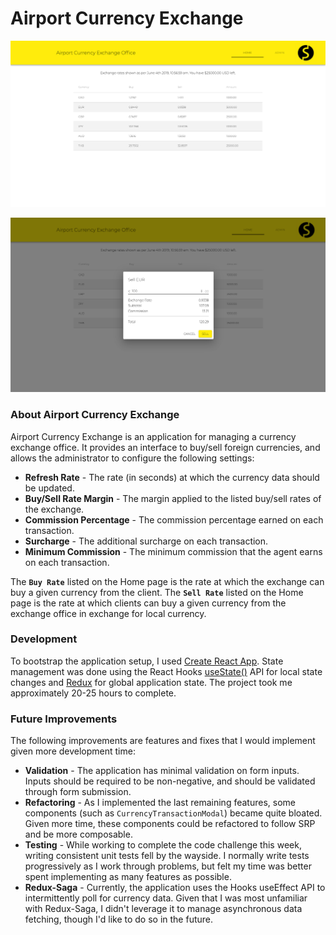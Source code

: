# Airport Currency Exchange

![An image of the application Home page.](./screenshots/ACX-Home.png?raw=true "Home Page")

![An image of the application Currency Exchange Modal.](./screenshots/ACX-Exchange-Modal.png?raw=true "Currency Exchange Modal")

### About Airport Currency Exchange
Airport Currency Exchange is an application for managing a currency exchange office. It provides an interface to buy/sell foreign currencies, and allows the administrator to configure the following settings:

- **Refresh Rate** - The rate (in seconds) at which the currency data should be updated.
- **Buy/Sell Rate Margin** - The margin applied to the listed buy/sell rates of the exchange.
- **Commission Percentage** - The commission percentage earned on each transaction.
- **Surcharge** - The additional surcharge on each transaction.
- **Minimum Commission** - The minimum commission that the agent earns on each transaction.

The **`Buy Rate`** listed on the Home page is the rate at which the exchange can buy a given currency from the client. The **`Sell Rate`** listed on the Home page is the rate at which clients can buy a given currency from the exchange office in exchange for local currency.

### Development

To bootstrap the application setup, I used [Create React App](https://github.com/facebook/create-react-app). State management was done using the React Hooks [useState()](https://reactjs.org/docs/hooks-state.html) API for local state changes and [Redux](https://github.com/reduxjs/redux) for global application state. The project took me approximately 20-25 hours to complete.

### Future Improvements

The following improvements are features and fixes that I would implement given more development time:

- **Validation** - The application has minimal validation on form inputs. Inputs should be required to be non-negative, and should be validated through form submission.
- **Refactoring** - As I implemented the last remaining features, some components (such as `CurrencyTransactionModal`) became quite bloated. Given more time, these components could be refactored to follow SRP and be more composable.
- **Testing** - While working to complete the code challenge this week, writing consistent unit tests fell by the wayside. I normally write tests progressively as I work through problems, but felt my time was better spent implementing as many features as possible.
- **Redux-Saga** - Currently, the application uses the Hooks useEffect API to intermittently poll for currency data. Given that I was most unfamiliar with Redux-Saga, I didn't leverage it to manage asynchronous data fetching, though I'd like to do so in the future.
